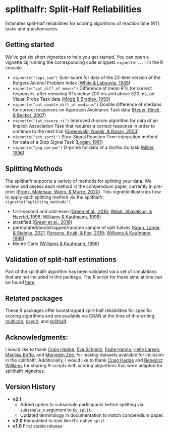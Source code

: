 # splithalfr: Split-Half Reliabilities
Estimates split-half reliabilities for scoring algorithms of reaction time (RT) tasks and questionnaires. 

## Getting started
We've got six short vignettes to help you get started. You can open a vignette bij running the corresponding code snippets `vignette(...)` in the R console.

* `vignette("rapi_sum")` Sum-score for data of the 23-item version of the Rutgers Alcohol Problem Index ([White & Labouvie, 1989](http://www.emcdda.europa.eu/html.cfm/index4200EN.html))
* `vignette("vpt_diff_of_means")` Difference of mean RTs for correct responses, after removing RTs below 200 ms and above 520 ms, on Visual Probe Task data ([Mogg & Bradley, 1999](https://doi.org/10.1080/026999399379050))
* `vignette("aat_double_diff_of_medians")` Double difference of medians for correct responses on Approach Avoidance Task data ([Heuer, Rinck, & Becker, 2007](https://doi.org/10.1016/j.brat.2007.08.010))
* `vignette("iat_dscore_ri")` Improved d-score algorithm for data of an Implicit Association Task that requires a correct response in order to continue to the next trial ([Greenwald, Nosek, & Banaji, 2003](https://doi.org/10.1037/0022-3514.85.2.197))
* `vignette("sst_ssrti")` Stop-Signal Reaction Time integration method for data of a Stop Signal Task ([Logan, 1981](http://www.psy.vanderbilt.edu/faculty/logan/Logan(1981).pdf))
* `vignette("gng_dprime")` D-prime for data of a Go/No Go task ([Miller, 1996](https://doi.org/10.3758/BF03205476))

## Splitting Methods
The splithalfr supports a variety of methods for splitting your data. We review and assess each  method in the compendium paper, currently in pre-print ([Pronk, Molenaar, Wiers, & Murre, 2020](https://doi.org/10.31234/osf.io/ywste)). This vignette illustrates how to apply each splitting method via the splithalfr: `vignette("splitting_methods")` 
* first-second and odd-even ([Green et al., 2016](https://doi.org/10.3758/s13423-015-0968-3); [Webb, Shavelson, & Haertel, 1996](https://doi.org/10.1016/S0169-7161(06)26004-8); [Williams & Kaufmann, 1996](https://doi.org/10.1016/j.jesp.2012.03.001))
* stratified ([Green et al., 2016](https://doi.org/10.3758/s13423-015-0968-3))
* permutated/bootstrapped/random sample of split halves ([Kopp, Lange, & Steinke, 2021](https://doi.org/10.1177/1073191119866257), [Parsons, Kruijt, & Fox, 2019](https://doi.org/10.1177/2515245919879695); [Williams & Kaufmann, 1996](https://doi.org/10.1016/j.jesp.2012.03.001))
* Monte Carlo ([Williams & Kaufmann, 1996](https://doi.org/10.1016/j.jesp.2012.03.001))

## Validation of split-half estimations
Part of the splithalfr algorithm has been validated via a set of simulations that are not included in this package. The R script for these simulations can be found [here](https://github.com/tpronk/splithalfr_simulation).

## Related packages
These R packages offer bootstrapped split-half reliabilities for specific scoring algorithms and are available via CRAN at the time of this writing:  [multicon](https://cran.r-project.org/package=multicon), [psych](https://cran.r-project.org/package=psych), and [splithalf](https://cran.r-project.org/package=splithalf).

## Acknowledgments:
I would like to thank [Craig Hedge](https://www.researchgate.net/profile/Craig-Hedge), [Eva Schmitz](https://www.researchgate.net/profile/Eva-Schmitz), [Fadie Hanna](https://www.uva.nl/en/profile/h/a/f.hanna/f.hanna.html), [Helle Larsen](https://scholar.google.com/citations?user=ugPnkjEAAAAJ&hl=en), [Marilisa Boffo](https://www.researchgate.net/profile/Marilisa-Boffo), and [Marjolein Zee](https://www.researchgate.net/profile/Marjolein-Zee-2), for making datasets available for inclusion in the splithalfr. Additionally, I would like to thank [Craig Hedge](https://www.researchgate.net/profile/Craig-Hedge) and [Benedict Williams](https://www.swinburne.edu.au/research/our-research/access-our-research/find-a-researcher-or-supervisor/researcher-profile/?id=bwilliams) for sharing R-scripts with scoring algorithms that were adapted for splithalfr vignettes.

## Version History
* **v2.1** 
  * Added option to subsample participants before splitting via `subsample_n` argument to `by_split`.
  * Updated terminology in documentation to match compendium paper.
* **v2.0** Remodeled to look like R's native `split`
* **v1.0** First stable release
